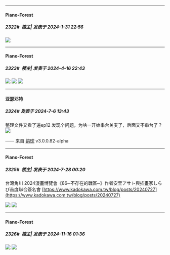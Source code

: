 
*****

####  Piano-Forest  
##### 2322#         楼主| 发表于 2024-1-31 22:56

<img src="https://p.sda1.dev/15/da1ab35c61846dfb0d0c04a211a910c0/20240131_225537.jpg" referrerpolicy="no-referrer">

*****

####  Piano-Forest  
##### 2323#         楼主| 发表于 2024-4-16 22:43

<img src="https://p.sda1.dev/17/3dbb4830f7330f117e555ac51e44d12a/20240416_222636.jpg" referrerpolicy="no-referrer">
<img src="https://p.sda1.dev/17/4d46206f17984b76d0bd15ca973017de/20240416_222404.jpg" referrerpolicy="no-referrer">
<img src="https://p.sda1.dev/17/db295ffff24d0bce04508c05cc17c294/20240416_222409.jpg" referrerpolicy="no-referrer">

*****

####  亚瑟邓特  
##### 2324#       发表于 2024-7-6 13:43

整理文件又看了遍ep12
发现个问题，为啥一开始串台关麦了，后面又不串台了？<img src="https://static.saraba1st.com/image/smiley/face2017/067.png" referrerpolicy="no-referrer">

—— 来自 [鹅球](https://www.pgyer.com/xfPejhuq) v3.0.0.82-alpha

*****

####  Piano-Forest  
##### 2325#         楼主| 发表于 2024-7-28 00:20

台灣角川 2024漫畫博覽會《86─不存在的戰區─》作者安里アサト與插畫家しらび首度聯合簽名會
[https://www.kadokawa.com.tw/blog/posts/20240727](https://www.kadokawa.com.tw/blog/posts/20240727)

<img src="https://p.sda1.dev/18/84d9d158f8f234fa6e524a98a209ccba/20240728_001829.jpg" referrerpolicy="no-referrer">
<img src="https://p.sda1.dev/18/866fb368201bc5b1301e71b9fe34b7f5/20240728_001823.jpg" referrerpolicy="no-referrer">

*****

####  Piano-Forest  
##### 2326#         楼主| 发表于 2024-11-16 01:36

<img src="https://p.sda1.dev/20/b954a6377b144afe55d6ce68d8b4ce83/20241116_013436.jpg" referrerpolicy="no-referrer">
<img src="https://p.sda1.dev/20/c0b90508ba9fe560f37d6a0249b24653/20241116_013445.jpg" referrerpolicy="no-referrer">

